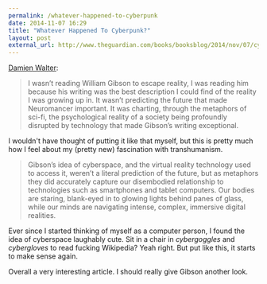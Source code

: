 ```yaml
---
permalink: /whatever-happened-to-cyberpunk
date: 2014-11-07 16:29
title: "Whatever Happened To Cyberpunk?"
layout: post
external_url: http://www.theguardian.com/books/booksblog/2014/nov/07/cyberpunk-william-gibson
---
```

[Damien Walter](http://www.theguardian.com/books/booksblog/2014/nov/07/cyberpunk-william-gibson):

>I wasn’t reading William Gibson to escape reality, I was reading him because his writing was the best description I could find of the reality I was growing up in. It wasn’t predicting the future that made Neuromancer important. It was charting, through the metaphors of sci-fi, the psychological reality of a society being profoundly disrupted by technology that made Gibson’s writing exceptional.

I wouldn't have thought of putting it like that myself, but this is pretty much how I feel about my (pretty new) fascination with transhumanism.

>Gibson’s idea of cyberspace, and the virtual reality technology used to access it, weren’t a literal prediction of the future, but as metaphors they did accurately capture our disembodied relationship to technologies such as smartphones and tablet computers. Our bodies are staring, blank-eyed in to glowing lights behind panes of glass, while our minds are navigating intense, complex, immersive digital realities.

Ever since I started thinking of myself as a computer person, I found the idea of cyberspace laughably cute. Sit in a chair in *cybergoggles* and *cybergloves* to read fucking Wikipedia? Yeah right. But put like this, it starts to make sense again. 

Overall a very interesting article. I should really give Gibson another look.